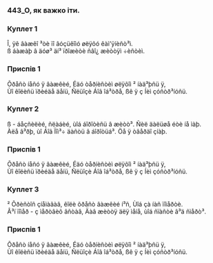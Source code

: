 ### 443_О, як важко іти.
### Куплет 1
Î, ÿê âàæêî ³òè ïî âóçüêîìó øëÿõó êàì'ÿíèñò³ì. <br/>ß áàæàþ â äóø³ äí³ ïðîæèòè ñâî¿ æèòòÿì ÷èñòèì.
### Приспів 1
Õðåñò íåñó ÿ âàæêèé, Éäó òåðíèñòèì øëÿõîì ² íàä³þñü ÿ, <br/>Ùî êîëèñü ïðèéäå äåíü, Ñëüîçè Áîã îá³òðå, ßê ÿ ç Íèì çóñòð³íóñü.
### Куплет 2
ß - áåçñèëèé, ñëàáèé, ùîá áîðîòèñü â æèòò³. Ñèë äàëüøå éòè íå ìàþ. <br/>Àëå â³ðþ, ùî Áîã Ïîì³÷ äàñòü â áîðîòüá³. Öå ÿ òâåðäî çíàþ.
### Приспів 1
Õðåñò íåñó ÿ âàæêèé, Éäó òåðíèñòèì øëÿõîì ² íàä³þñü ÿ, <br/>Ùî êîëèñü ïðèéäå äåíü, Ñëüîçè Áîã îá³òðå, ßê ÿ ç Íèì çóñòð³íóñü.
### Куплет 3
² Õðèñòîñ çíåìàãàâ, êîëè õðåñò âàæêèé í³ñ, Ùîá çà íàñ ïîìåðòè. <br/>Â³í ïîìåð - ç ìåðòâèõ âñòàâ, Äàâ æèòòÿ äëÿ ìåíå, ùîá ñïàñòè â³ä ñìåðò³.
### Приспів 1
Õðåñò íåñó ÿ âàæêèé, Éäó òåðíèñòèì øëÿõîì ² íàä³þñü ÿ, <br/>Ùî êîëèñü ïðèéäå äåíü, Ñëüîçè Áîã îá³òðå, ßê ÿ ç Íèì çóñòð³íóñü.
